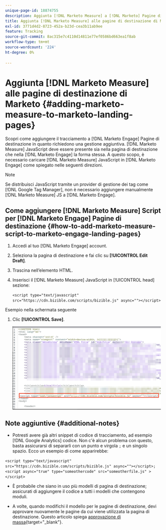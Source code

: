 ```yaml
---
unique-page-id: 18874755
description: Aggiunta [!DNL Marketo Measure] a [!DNL Marketo] Pagine di destinazione - [!DNL Marketo Measure] - Documentazione del prodotto
title: Aggiunta [!DNL Marketo Measure] alle pagine di destinazione di Marketo
exl-id: 3771d4d2-8723-452a-b23d-cea3b11ab9ee
feature: Tracking
source-git-commit: 8ac315e7c4110d14811e77ef0586bd663ea1f8ab
workflow-type: tm+mt
source-wordcount: '224'
ht-degree: 0%

---
```


# Aggiunta [!DNL Marketo Measure] alle pagine di destinazione di Marketo {#adding-marketo-measure-to-marketo-landing-pages}

Scopri come aggiungere il tracciamento a [!DNL Marketo Engage] Pagine di destinazione in quanto richiedono una gestione aggiuntiva. [!DNL Marketo Measure] JavaScript deve essere presente sia nella pagina di destinazione che nella [!DNL Marketo Engage] la forma stessa. A questo scopo, è necessario caricare [!DNL Marketo Measure] JavaScript in [!DNL Marketo Engage] come spiegato nelle seguenti direzioni.

>[!NOTE]
>
>Se distribuisci JavaScript tramite un provider di gestione dei tag come [!DNL Google Tag Manager], non è necessario aggiungere manualmente [!DNL Marketo Measure] JS a [!DNL Marketo Engage].

## Come aggiungere [!DNL Marketo Measure] Script per [!DNL Marketo Engage] Pagine di destinazione {#how-to-add-marketo-measure-script-to-marketo-engage-landing-pages}

1. Accedi al tuo [!DNL Marketo Engage] account.
1. Seleziona la pagina di destinazione e fai clic su **[!UICONTROL Edit Draft]**.
1. Trascina nell’elemento HTML.
1. Inserisci il [!DNL Marketo Measure] JavaScript in [!UICONTROL head] sezione:

   `<script type="text/javascript" src="https://cdn.bizible.com/scripts/bizible.js" async=""></script>`

Esempio nella schermata seguente

1. Clic **[!UICONTROL Save]**.

   ![](assets/adding-bizible-to-marketo-landing-pages-1.png)

## Note aggiuntive {#additional-notes}

* Potresti avere già altri snippet di codice di tracciamento, ad esempio [!DNL Google Analytics] codice. Non c&#39;è alcun problema con questo, basta assicurarsi di separarli con un punto e virgola `;` e un singolo spazio. Ecco un esempio di come apparirebbe:

`<script type="text/javascript" src="https://cdn.bizible.com/scripts/bizible.js" async=""></script>; <script async="true" type="someothercode" src="someotherfile.js" ></script>`

* È probabile che siano in uso più modelli di pagina di destinazione; assicurati di aggiungere il codice a tutti i modelli che contengono moduli.

* A volte, quando modifichi il modello per le pagine di destinazione, devi approvare nuovamente le pagine da cui viene utilizzata la pagina di destinazione. Questo articolo spiega [approvazione di massa](https://experienceleague.adobe.com/docs/marketo/using/product-docs/demand-generation/landing-pages/landing-page-actions/approve-multiple-landing-pages-at-once.html){target="_blank"}.
